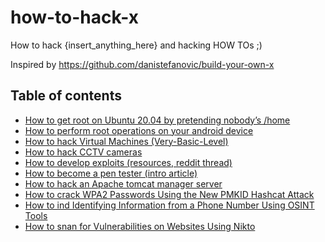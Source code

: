 # how-to-hack-x
How to hack {insert_anything_here} and hacking HOW TOs ;)

Inspired by https://github.com/danistefanovic/build-your-own-x

## Table of contents

* [How to get root on Ubuntu 20.04 by pretending nobody’s /home](https://securitylab.github.com/research/Ubuntu-gdm3-accountsservice-LPE)
* [How to perform root operations on your android device](https://mutsinzi.com/installing-sudo-on-android/)
* [How to hack Virtual Machines (Very-Basic-Level)](http://www.hacker.org/hvm/)
* [How to hack CCTV cameras](https://learncctv.com/how-to-hack-cctv-camera/)
* [How to develop exploits (resources, reddit thread)](https://www.reddit.com/r/ExploitDev/comments/fk7kpw/learn_exploit_dev_while_selfisolating/)
* [How to become a pen tester (intro article) ](https://www.corelan.be/index.php/2015/10/13/how-to-become-a-pentester/)
* [How to hack an Apache tomcat manager server](https://www.hackingarticles.in/multiple-ways-to-exploit-tomcat-manager/)
* [How to crack WPA2 Passwords Using the New PMKID Hashcat Attack](https://null-byte.wonderhowto.com/how-to/hack-wi-fi-cracking-wpa2-passwords-using-new-pmkid-hashcat-attack-0189379/)
* [How to ind Identifying Information from a Phone Number Using OSINT Tools](https://null-byte.wonderhowto.com/how-to/find-identifying-information-from-phone-number-using-osint-tools-0195472/)
* [How to snan for Vulnerabilities on Websites Using Nikto](https://null-byte.wonderhowto.com/how-to/scan-for-vulnerabilities-any-website-using-nikto-0151729/)
